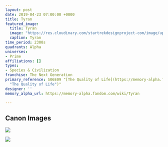 ```yaml
---
layout: post
date: 2019-04-23 07:00:00 +0000
title: Tyran
featured_image:
  title: Tyran
  image: "https://res.cloudinary.com/startrekdesignproject-com/image/upload/v1556045637/Tyran.png"
  caption: Tyran
time_period: 2300s
quadrants: Alpha
universes:
- Prime
affiliations: []
types:
- Species & Civilization
franchise: The Next Generation
primary_reference: S06E09 "[The Quality of Life](https://memory-alpha.fandom.com/wiki/The_Quality_of_Life
  "The Quality of Life")"
designer: ''
memory_alpha_url: https://memory-alpha.fandom.com/wiki/Tyran

---
```

## Canon Images

![](https://res.cloudinary.com/startrekdesignproject-com/image/upload/v1556045637/Tyran1.jpg)

![](https://res.cloudinary.com/startrekdesignproject-com/image/upload/v1556045637/Tyran2.jpg)